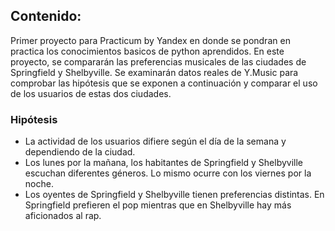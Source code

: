 ## Contenido:

Primer proyecto para Practicum by Yandex en donde se pondran en practica los conocimientos basicos de python aprendidos. En este proyecto, se compararán
las preferencias musicales de las ciudades de Springfield y Shelbyville. Se examinarán datos reales de Y.Music para comprobar las hipótesis que se exponen 
a continuación y comparar el uso de los usuarios de estas dos ciudades.
### Hipótesis
- La actividad de los usuarios difiere según el día de la semana y dependiendo de la ciudad.
- Los lunes por la mañana, los habitantes de Springfield y Shelbyville escuchan diferentes géneros. Lo mismo ocurre con los viernes por la noche.
- Los oyentes de Springfield y Shelbyville tienen preferencias distintas. En Springfield prefieren el pop mientras que en Shelbyville hay más aficionados al rap.
